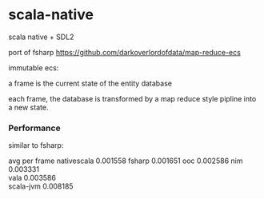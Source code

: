 # scala-native

scala native + SDL2

port of fsharp https://github.com/darkoverlordofdata/map-reduce-ecs

immutable ecs:

a frame is the current state of the entity database

each frame, the database is transformed by a map reduce style pipline into a new state.



### Performance
similar to fsharp:


avg per frame
nativescala 0.001558
fsharp      0.001651
ooc         0.002586
nim         0.003331	
vala	    0.003586	
scala-jvm   0.008185	
